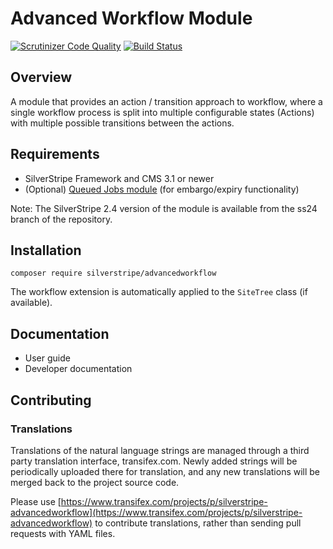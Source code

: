 # Advanced Workflow Module

[![Scrutinizer Code Quality](https://scrutinizer-ci.com/g/silverstripe-australia/advancedworkflow/badges/quality-score.png?b=master)](https://scrutinizer-ci.com/g/silverstripe-australia/advancedworkflow/?branch=master)
[![Build Status](https://travis-ci.org/silverstripe-australia/silverstripe-advancedworkflow.svg?branch=master)](https://travis-ci.org/silverstripe-australia/silverstripe-advancedworkflow)

## Overview

A module that provides an action / transition approach to workflow, where a
single workflow process is split into multiple configurable states (Actions)
with multiple possible transitions between the actions.

## Requirements

 * SilverStripe Framework and CMS 3.1 or newer
 * (Optional) [Queued Jobs module](https://github.com/nyeholt/silverstripe-queuedjobs) (for embargo/expiry functionality)
 
 Note: The SilverStripe 2.4 version of the module is available from the ss24
 branch of the repository.

## Installation

```
composer require silverstripe/advancedworkflow
```

The workflow extension is automatically applied to the `SiteTree` class (if available). 

## Documentation
 - User guide
 - Developer documentation

## Contributing

### Translations

Translations of the natural language strings are managed through a third party translation interface, transifex.com. Newly added strings will be periodically uploaded there for translation, and any new translations will be merged back to the project source code.

Please use [https://www.transifex.com/projects/p/silverstripe-advancedworkflow](https://www.transifex.com/projects/p/silverstripe-advancedworkflow) to contribute translations, rather than sending pull requests with YAML files.
